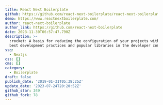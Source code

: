 ```yaml
---
title: React Next Boilerplate
github: https://github.com/react-next-boilerplate/react-next-boilerplate
demo: https://www.reactnextboilerplate.com/
author: react-next-boilerplate
author_link: https://github.com/react-next-boilerplate
date: 2023-11-30T06:57:47.790Z
description: >-
  :rocket: A basis for reducing the configuration of your projects with nextJS,
  best development practices and popular libraries in the developer community.
ssg:
  - Nextjs
css: []
cms: []
category:
  - Boilerplate
draft: false
publish_date: '2019-01-31T05:38:25Z'
update_date: '2023-07-24T20:20:52Z'
github_star: 349
github_fork: 78
---
```

